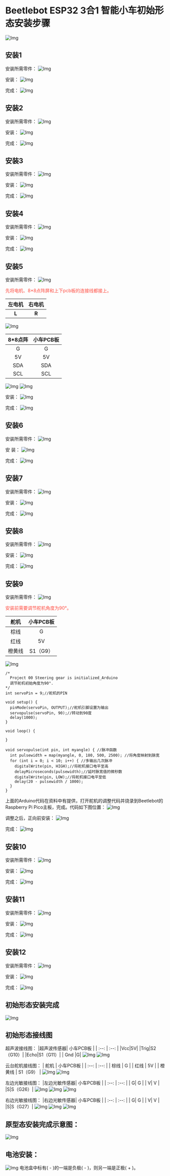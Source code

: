  # Beetlebot ESP32 3合1 智能小车初始形态安装步骤
![Img](../media/撕贴纸img-20230403160548.png)

## 安装1

安装所需零件：
![Img](../media/安装1-1img-20230403160628.png)

安装：
![Img](../media/安装1-2img-20230403160639.png)

完成：
![Img](../media/安装1-3img-20230403160651.png)

## 安装2

安装所需零件：
![Img](../media/安装2-1img-20230403160715.png)

安装：
![Img](../media/安装2-2img-20230403160726.png)

完成：
![Img](../media/安装2-3img-20230403160738.png)

## 安装3

安装所需零件：
![Img](../media/安装3-1img-20230403160945.png)

安装：
![Img](../media/安装3-2img-20230403160957.png)

完成：
![Img](../media/安装3-3img-20230403161008.png)

## 安装4

安装所需零件：
![Img](../media/安装4-1img-20230403161032.png)

安装：
![Img](../media/安装4-2img-20230403161044.png)

完成：
![Img](../media/安装4-3img-20230403161056.png)

## 安装5

安装所需零件：
![Img](../media/安装5-1img-20230403161121.png)

<span style="color: rgb(255, 76, 65);">先将电机、8*8点阵屏和上下pcb板的连接线都接上。</span>

|左电机|右电机|
| :--: | :--: |
|**L**|**R**|

![Img](../media/安装5-2img-20230508105400.png)

|8*8点阵|小车PCB板|
| :--: | :--: |
|G|G|
|5V|5V|
|SDA|SDA|
|SCL|SCL|
![Img](../media/安装5-3img-20230508111302.png)
![Img](../media/安装5-4img-20230508105414.png)

安装：
![Img](../media/安装5-5img-20230508112106.png)

完成：
![Img](../media/安装5-6img-20230403161648.png)

## 安装6

安装所需零件：
![Img](../media/安装6-1img-20230403161716.png)

安 装：
![Img](../media/安装6-2img-20230403161733.png)

完成：
![Img](../media/安装6-3img-20230403161752.png)

## 安装7

安装所需零件：
![Img](../media/安装7-1img-20230403161815.png)

安装：
![Img](../media/安装7-2img-20230403162348.png)

完成：
![Img](../media/安装7-3img-20230403162403.png)

## 安装8

安装所需零件：
![Img](../media/安装8-1img-20230403162701.png)

安装：
![Img](../media/安装8-2img-20230403162930.png)

完成：
![Img](../media/安装8-3img-20230403162721.png)

## 安装9

安装所需零件：
![Img](../media/安装9-1img-20230403163656.png)

<span style="color: rgb(255, 76, 65);">安装前需要调节舵机角度为90°。</span>

|舵机|小车PCB板|
| :--: | :--: |
|棕线| G |
| 红线 | 5V |
| 橙黄线 | S1（G9）|
![Img](../media/安装9-2img-20230508091835.png)

```
/*
  Project 00 Steering gear is initialized_Arduino
  调节舵机初始角度为90°.
*/
int servoPin = 9;//舵机的PIN

void setup() {
  pinMode(servoPin, OUTPUT);//舵机引脚设置为输出
  servopulse(servoPin, 90);//转动到90度
  delay(1000);
}

void loop() {
  
}

void servopulse(int pin, int myangle) { //脉冲函数
  int pulsewidth = map(myangle, 0, 180, 500, 2500); //将角度映射到脉宽
  for (int i = 0; i < 10; i++) { //多输出几次脉冲
    digitalWrite(pin, HIGH);//将舵机接口电平至高
    delayMicroseconds(pulsewidth);//延时脉宽值的微秒数
    digitalWrite(pin, LOW);//将舵机接口电平至低
    delay(20 - pulsewidth / 1000);
  }
}

```
上面的Arduino代码在资料中有提供，打开舵机的调整代码并烧录到Beetlebot的Raspberry Pi Pico主板，完成。代码如下图位置：
![Img](../media/安装9-3img-20230531093952.png)

调整之后，正向前安装：
![Img](../media/安装9-4img-20230403164300.png)

完成：
![Img](../media/安装9-5img-20230403164312.png)

## 安装10

安装所需零件：
![Img](../media/安装10-1img-20230403164357.png)

安装：
![Img](../media/安装10-2img-20230403164606.png)

完成：
![Img](../media/安装10-3img-20230403164628.png)

## 安装11

安装所需零件：
![Img](../media/安装11-1img-20230607162123.jpg)

安装：
![Img](../media/安装11-2img-20230607162132.jpg)

完成：
![Img](../media/安装11-3img-20230607162248.jpg)

## 安装12

安装所需零件：
![Img](../media/安装12-1img-20230607162304.jpg)

安装：
![Img](../media/安装12-2img-20230607162320.jpg)

完成：
![Img](../media/安装12-3img-20230607162412.jpg)

## 初始形态安装完成
![Img](../media/初始形态安装完成img-20230607162412.jpg)

## 初始形态接线图

超声波接线图：
|超声波传感器| 小车PCB板 |
| :--: | :--: |
|Vcc|5V|
|Trig|S2（G10）|
|Echo|S1（G11）|
| Gnd |G|
![Img](../media/超声波接线图1img-20230508100004.png)
![Img](../media/超声波接线图2img-20230505145136.jpg)

云台舵机接线图：
| 舵机 | 小车PCB板 |
| :--: | :--: |
| 棕线 | G |
| 红线 | 5V |
| 橙黄线 | S1（G9） |
![Img](../media/安装9-2img-20230508091835.png)
![Img](../media/云台舵机接线图img-20230605165025.png)

左边光敏接线图：
|左边光敏传感器| 小车PCB板 |
| :--: | :--: |
| G| G |
| V| V |
|S|S（G26）|
![Img](../media/左边光敏接线图1img-20230508101203.png)
![Img](../media/左边光敏接线图2img-20230505150208.png)
![Img](../media/左边光敏接线图3img-20230505150639.jpg)

右边光敏接线图：
|右边光敏传感器| 小车PCB板 |
| :--: | :--: |
| G| G |
| V| V |
|S|S（G27）|
![Img](../media/右边光敏接线图1img-20230508101729.png)
![Img](../media/右边光敏接线图2img-20230505151028.jpg)
![Img](../media/右边光敏接线图3img-20230505151526.jpg)

## 原型态安装完成示意图：
![Img](../media/原型态安装完成示意图img-20230506135431.png)


## 电池安装：
![Img](../media/img-20230731081057.png)
电池盒中标有( - )的一端是负极( - )，则另一端是正极( + )。



